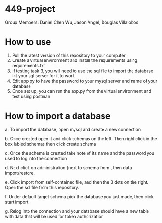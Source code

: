 # 449-project
Group Members: Daniel Chen Wu, Jason Angel, Douglas Villalobos

# How to use
1. Pull the latest version of this repository to your computer
2. Create a virtual environment and install the requirements using requirements.txt
3. If testing task 3, you will need to use the sql file to import the database int your sql server for it to work
4. Edit app.py to have the password to your mysql server and name of your database
5. Once set up, you can run the app.py from the virtual environment and test using postman

# How to import a database
a. To import the database, open mysql and create a new connection
  
b. Once created open it and click schemas on the left. Then right click in the box labled schemas then click create schema
  
c. Once the schema is created take note of its name and the password you used to log into the connection
  
d. Next click on administration (next to schema from , then data import/restore.
  
e. Click import from self-contained file, and then the 3 dots on the right. Open the sql file from this repository.
  
f. Under default target schema pick the database you just made, then click start import
  
g. Relog into the connection and your database should have a new table with data that will be used for token authorization

